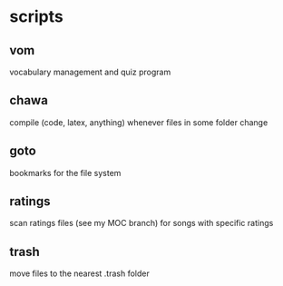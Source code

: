 # scripts

## vom
vocabulary management and quiz program

## chawa
compile (code, latex, anything) whenever files in some folder change

## goto
bookmarks for the file system

## ratings
scan ratings files (see my MOC branch) for songs with specific ratings

## trash
move files to the nearest .trash folder
